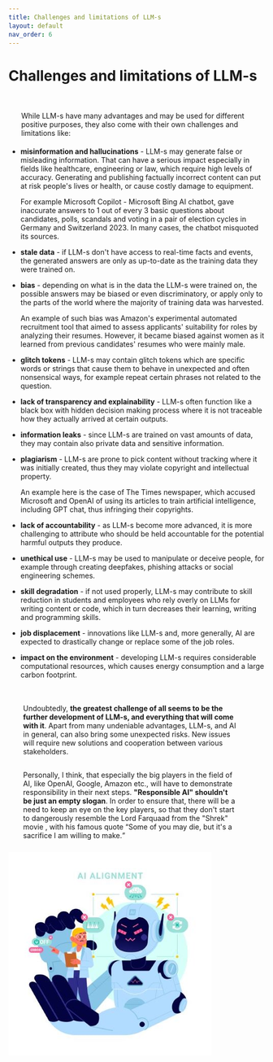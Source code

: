 ```yaml
---
title: Challenges and limitations of LLM-s
layout: default
nav_order: 6
---
```


# Challenges and limitations of LLM-s

<p style= "padding: 35px 25px 5px;">While LLM-s have many advantages and may be used for different positive purposes, they also come with their own challenges and limitations like:</p>

- **misinformation and hallucinations** - LLM-s may generate false or misleading information. That can have a serious impact especially in fields like healthcare, engineering or law, which require high levels of accuracy. Generating and publishing factually incorrect content can put at risk people's lives or health, or cause costly damage to equipment.
  
  For example Microsoft Copilot - Microsoft Bing AI chatbot, gave inaccurate answers to 1 out of every 3 basic questions about candidates, polls, scandals and voting in a pair of election cycles in Germany and Switzerland 2023. In many cases, the chatbot misquoted its sources.


- **stale data** - if LLM-s don't have access to real-time facts and events, the generated answers are only as up-to-date as the training data they were trained on.
- **bias** - depending on what is in the data the LLM-s were trained on, the possible answers may be biased or even discriminatory, or apply only to the parts of the world where the majority of training data was harvested.
  
    An example of such bias was Amazon's experimental automated recruitment tool that aimed to assess applicants' suitability for roles by analyzing their resumes. However, it became biased against women as it learned from previous candidates' resumes who were mainly male.

 
- **glitch tokens** - LLM-s may contain glitch tokens which are specific words or strings that cause them to behave in unexpected and often nonsensical ways, for example repeat certain phrases not related to the question.
- **lack of transparency and explainability** - LLM-s often function like a black box with hidden decision making process where it is not traceable how they actually arrived at certain outputs.
- **information leaks** - since LLM-s are trained on vast amounts of data, they may contain also private data and sensitive information.
- **plagiarism** - LLM-s are prone to pick content without tracking where it was initially created, thus they may violate copyright and intellectual property.
  
  An example here is the case of The Times newspaper, which accused Microsoft and OpenAI of using its articles to train artificial intelligence, including GPT chat, thus infringing their copyrights.
 
- **lack of accountability** - as LLM-s become more advanced, it is more challenging to attribute who should be held accountable for the potential harmful outputs they produce.
- **unethical use** - LLM-s may be used to manipulate or deceive people, for example through creating deepfakes, phishing attacks or social engineering schemes.
- **skill degradation** - if not used properly, LLM-s may contribute to skill reduction in students and employees who rely overly on LLMs for writing content or code, which in turn decreases their learning, writing and programming skills.
- **job displacement** - innovations like LLM-s and, more generally, AI are expected to drastically change or replace some of the job roles.
- **impact on the environment** - developing LLM-s requires considerable computational resources, which causes energy consumption and a large carbon footprint.


  <p style= "padding: 35px 55px 10px 5px;"> Undoubtedly, <b>the greatest challenge of all seems to be the further development of LLM-s, and everything that will come with it</b>. Apart from many undeniable advantages, LLM-s, and AI in general, can also bring some unexpected risks. New issues will require new solutions and cooperation between various stakeholders. </p>

  <p style= "padding: 5px 55px 10px 5px;">Personally, I think, that especially the big players in the field of AI, like OpenAI, Google, Amazon etc., will have to demonstrate responsibility in their next steps. <b>"Responsible AI" shouldn't be just an empty slogan</b>. In order to ensure that, there will be a need to keep an eye on the key players, so that they don't start to dangerously resemble the Lord Farquaad from the "Shrek" movie , with his famous quote <q>Some of you may die, but it's a sacrifice I am willing to make.</q></p>

 ![alt challenges and limitations of AI](../images/ChallengesAndLimitationsOfLLMs.jpg)
